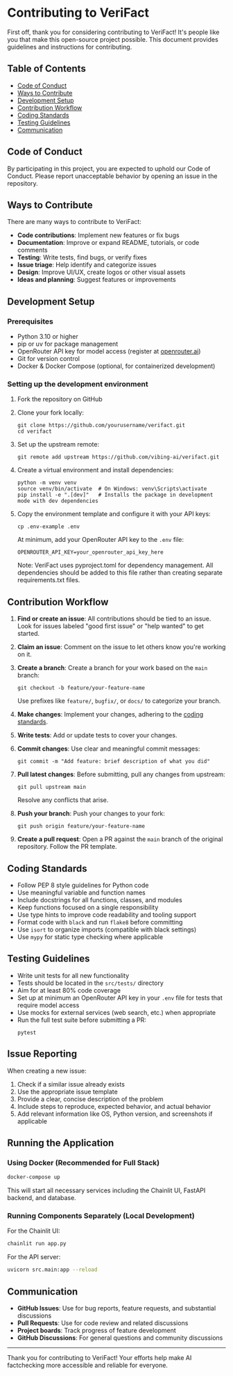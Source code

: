 # Contributing to VeriFact

First off, thank you for considering contributing to VeriFact! It's people like you that make this open-source project possible. This document provides guidelines and instructions for contributing.

## Table of Contents

- [Code of Conduct](#code-of-conduct)
- [Ways to Contribute](#ways-to-contribute)
- [Development Setup](#development-setup)
- [Contribution Workflow](#contribution-workflow)
- [Coding Standards](#coding-standards)
- [Testing Guidelines](#testing-guidelines)
- [Communication](#communication)

## Code of Conduct

By participating in this project, you are expected to uphold our Code of Conduct. Please report unacceptable behavior by opening an issue in the repository.

## Ways to Contribute

There are many ways to contribute to VeriFact:

- **Code contributions**: Implement new features or fix bugs
- **Documentation**: Improve or expand README, tutorials, or code comments
- **Testing**: Write tests, find bugs, or verify fixes
- **Issue triage**: Help identify and categorize issues
- **Design**: Improve UI/UX, create logos or other visual assets
- **Ideas and planning**: Suggest features or improvements

## Development Setup

### Prerequisites

- Python 3.10 or higher
- pip or uv for package management
- OpenRouter API key for model access (register at [openrouter.ai](https://openrouter.ai))
- Git for version control
- Docker & Docker Compose (optional, for containerized development)

### Setting up the development environment

1. Fork the repository on GitHub
2. Clone your fork locally:
   ```
   git clone https://github.com/yourusername/verifact.git
   cd verifact
   ```
3. Set up the upstream remote:
   ```
   git remote add upstream https://github.com/vibing-ai/verifact.git
   ```
4. Create a virtual environment and install dependencies:

   ```
   python -m venv venv
   source venv/bin/activate  # On Windows: venv\Scripts\activate
   pip install -e ".[dev]"   # Installs the package in development mode with dev dependencies
   ```

5. Copy the environment template and configure it with your API keys:

   ```
   cp .env-example .env
   ```

   At minimum, add your OpenRouter API key to the `.env` file:

   ```
   OPENROUTER_API_KEY=your_openrouter_api_key_here
   ```

   Note: VeriFact uses pyproject.toml for dependency management. All dependencies should be added to this file rather than creating separate requirements.txt files.

## Contribution Workflow

1. **Find or create an issue**: All contributions should be tied to an issue. Look for issues labeled "good first issue" or "help wanted" to get started.

2. **Claim an issue**: Comment on the issue to let others know you're working on it.

3. **Create a branch**: Create a branch for your work based on the `main` branch:

   ```
   git checkout -b feature/your-feature-name
   ```

   Use prefixes like `feature/`, `bugfix/`, or `docs/` to categorize your branch.

4. **Make changes**: Implement your changes, adhering to the [coding standards](#coding-standards).

5. **Write tests**: Add or update tests to cover your changes.

6. **Commit changes**: Use clear and meaningful commit messages:

   ```
   git commit -m "Add feature: brief description of what you did"
   ```

7. **Pull latest changes**: Before submitting, pull any changes from upstream:

   ```
   git pull upstream main
   ```

   Resolve any conflicts that arise.

8. **Push your branch**: Push your changes to your fork:

   ```
   git push origin feature/your-feature-name
   ```

9. **Create a pull request**: Open a PR against the `main` branch of the original repository. Follow the PR template.

## Coding Standards

- Follow PEP 8 style guidelines for Python code
- Use meaningful variable and function names
- Include docstrings for all functions, classes, and modules
- Keep functions focused on a single responsibility
- Use type hints to improve code readability and tooling support
- Format code with `black` and run `flake8` before committing
- Use `isort` to organize imports (compatible with black settings)
- Use `mypy` for static type checking where applicable

## Testing Guidelines

- Write unit tests for all new functionality
- Tests should be located in the `src/tests/` directory
- Aim for at least 80% code coverage
- Set up at minimum an OpenRouter API key in your `.env` file for tests that require model access
- Use mocks for external services (web search, etc.) when appropriate
- Run the full test suite before submitting a PR:
  ```
  pytest
  ```

## Issue Reporting

When creating a new issue:

1. Check if a similar issue already exists
2. Use the appropriate issue template
3. Provide a clear, concise description of the problem
4. Include steps to reproduce, expected behavior, and actual behavior
5. Add relevant information like OS, Python version, and screenshots if applicable

## Running the Application

### Using Docker (Recommended for Full Stack)

```bash
docker-compose up
```

This will start all necessary services including the Chainlit UI, FastAPI backend, and database.

### Running Components Separately (Local Development)

For the Chainlit UI:

```bash
chainlit run app.py
```

For the API server:

```bash
uvicorn src.main:app --reload
```

## Communication

- **GitHub Issues**: Use for bug reports, feature requests, and substantial discussions
- **Pull Requests**: Use for code review and related discussions
- **Project boards**: Track progress of feature development
- **GitHub Discussions**: For general questions and community discussions

---

Thank you for contributing to VeriFact! Your efforts help make AI factchecking more accessible and reliable for everyone.
